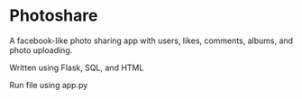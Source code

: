 # Photoshare
A facebook-like photo sharing app with users, likes, comments, albums, and photo uploading.

Written using Flask, SQL, and HTML

Run file using app.py
